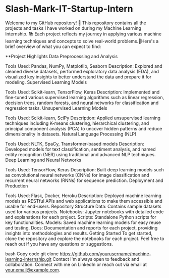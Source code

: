 # Slash-Mark-IT-Startup-Intern
Welcome to my GitHub repository! 🚀 This repository contains all the projects and tasks I have worked on during my Machine Learning Internship. 📚 Each project reflects my journey in applying various machine learning techniques and concepts to solve real-world problems.🌟Here's a brief overview of what you can expect to find:

**Project Highlights
Data Preprocessing and Analysis

Tools Used: Pandas, NumPy, Matplotlib, Seaborn
Description: Explored and cleaned diverse datasets, performed exploratory data analysis (EDA), and visualized key insights to better understand the data and prepare it for modeling.
Supervised Learning Models

Tools Used: Scikit-learn, TensorFlow, Keras
Description: Implemented and fine-tuned various supervised learning algorithms such as linear regression, decision trees, random forests, and neural networks for classification and regression tasks.
Unsupervised Learning Models

Tools Used: Scikit-learn, SciPy
Description: Applied unsupervised learning techniques including K-means clustering, hierarchical clustering, and principal component analysis (PCA) to uncover hidden patterns and reduce dimensionality in datasets.
Natural Language Processing (NLP)

Tools Used: NLTK, SpaCy, Transformer-based models
Description: Developed models for text classification, sentiment analysis, and named entity recognition (NER) using traditional and advanced NLP techniques.
Deep Learning and Neural Networks

Tools Used: TensorFlow, Keras
Description: Built deep learning models such as convolutional neural networks (CNNs) for image classification and recurrent neural networks (RNNs) for sequence prediction.
Deployment and Production

Tools Used: Flask, Docker, Heroku
Description: Deployed machine learning models as RESTful APIs and web applications to make them accessible and usable for end-users.
Repository Structure
Data: Contains sample datasets used for various projects.
Notebooks: Jupyter notebooks with detailed code and explanations for each project.
Scripts: Standalone Python scripts for key functionalities.
Models: Saved machine learning models for easy reuse and testing.
Docs: Documentation and reports for each project, providing insights into methodologies and results.
Getting Started
To get started, clone the repository and explore the notebooks for each project. Feel free to reach out if you have any questions or suggestions.

bash
Copy code
git clone https://github.com/yourusername/machine-learning-internship.git
Contact
I'm always open to feedback and collaboration. Connect with me on LinkedIn or reach out via email at your.email@example.com.
